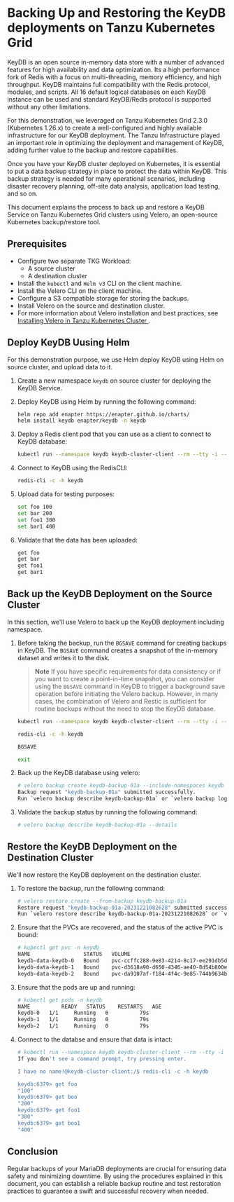 # Backing Up and Restoring the KeyDB deployments on Tanzu Kubernetes Grid

KeyDB is an open source in-memory data store with a number of advanced features for high availability and data optimization. Its a high performance fork of Redis with a focus on multi-threading, memory efficiency, and high throughput. KeyDB maintains full compatibility with the Redis protocol, modules, and scripts. All 16 default logical databases on each KeyDB instance can be used and standard KeyDB/Redis protocol is supported without any other limitations.

For this demonstration, we leveraged on Tanzu Kubernetes Grid 2.3.0 (Kubernetes 1.26.x) to create a well-configured and highly available infrastructure for our KeyDB deployment. The Tanzu Infrastructure played an important role in optimizing the deployment and management of KeyDB, adding further value to the backup and restore capabilities. 

Once you have your KeyDB cluster deployed on Kubernetes, it is essential to put a data backup strategy in place to protect the data within KeyDB. This backup strategy is needed for many operational scenarios, including disaster recovery planning, off-site data analysis, application load testing, and so on.

This document explains the process to back up and restore a KeyDB Service on Tanzu Kubernetes Grid clusters using Velero, an open-source Kubernetes backup/restore tool.

## Prerequisites
- Configure two separate TKG Workload: 
  - A source cluster 
  - A destination cluster 
- Install the `kubectl` and `Helm v3` CLI on the client machine.
- Install the Velero CLI on the client machine.
- Configure a S3 compatible storage for storing the backups.
- Install Velero on the source and destination cluster. 
- For more information about Velero installation and best practices, see [Installing Velero in Tanzu Kubernetes Cluster
](./velero-with-restic.md).

## Deploy KeyDB Uusing Helm

For this demonstration purpose, we use Helm deploy KeyDB using Helm on source cluster, and upload data to it. 

1. Create a new namespace `keydb` on source cluster for deploying the KeyDB Service.

1. Deploy KeyDB using Helm by running the following command:

    ```bash
    helm repo add enapter https://enapter.github.io/charts/
    helm install keydb enapter/keydb -n keydb

    ```

1. Deploy a Redis client pod that you can use as a client to connect to KeyDB database:

    ```bash
    kubectl run --namespace keydb keydb-cluster-client --rm --tty -i --restart='Never' --image docker.io/bitnami/redis-cluster:7.2.3-debian-11-r1 -- bash
    ```
1. Connect to KeyDB using the RedisCLI:

    ```bash
    redis-cli -c -h keydb
    ```
1. Upload data for testing purposes:

    ```bash
    set foo 100
    set bar 200
    set foo1 300
    set bar1 400
    ```
1. Validate that the data has been uploaded:

    ```bash
    get foo
    get bar
    get foo1 
    get bar1 
    ```

## Back up the KeyDB Deployment on the Source Cluster

In this section, we'll use Velero to back up the KeyDB deployment including namespace.

1. Before taking the backup, run the `BGSAVE` command for creating backups in KeyDB. The `BGSAVE` command creates a snapshot of the in-memory dataset and writes it to the disk. <br>

    > **Note** If you have specific requirements for data consistency or if you want to create a point-in-time snapshot, you can consider using the `BGSAVE` command in KeyDB to trigger a background save operation before initiating the Velero backup. However, in many cases, the combination of Velero and Restic is sufficient for routine backups without the need to stop the KeyDB database.
 
    ```bash
    kubectl run --namespace keydb keydb-cluster-client --rm --tty -i --restart='Never' --image docker.io/bitnami/redis-cluster:7.2.3-debian-11-r1 -- bash

    redis-cli -c -h keydb

    BGSAVE
    
    exit
    ```
1. Back up the KeyDB database using velero:

    ```bash
    # velero backup create keydb-backup-01a --include-namespaces keydb
    Backup request "keydb-backup-01a" submitted successfully.
    Run `velero backup describe keydb-backup-01a` or `velero backup logs keydb-backup-01a` for more details.
    ```
1. Validate the backup status by running the following command:

    ```bash
    # velero backup describe keydb-backup-01a --details
    ```

## Restore the KeyDB Deployment on the Destination Cluster

We'll now restore the KeyDB deployment on the destination cluster.

1. To restore the backup, run the following command:

    ```bash
    # velero restore create --from-backup keydb-backup-01a
    Restore request "keydb-backup-01a-20231221082628" submitted successfully.
    Run `velero restore describe keydb-backup-01a-20231221082628` or `velero restore logs keydb-backup-01a-20231221082628` for more details.

    ```
1. Ensure that the PVCs are recovered, and the status of the active PVC is bound:

    ```bash
    # kubectl get pvc -n keydb
    NAME                 STATUS   VOLUME                                     CAPACITY   ACCESS MODES   STORAGECLASS   AGE
    keydb-data-keydb-0   Bound    pvc-ccffc288-9e83-4214-8c17-ee291db5d819   1Gi        RWO            default        89s
    keydb-data-keydb-1   Bound    pvc-d3618a90-d650-4346-ae40-8d54b800e03a   1Gi        RWO            default        89s
    keydb-data-keydb-2   Bound    pvc-da9107af-f184-4f4c-9e85-744b9634b9ef   1Gi        RWO            default        89s
    ```
1. Ensure that the pods are up and running:

    ```bash
    # kubectl get pods -n keydb
    NAME          READY   STATUS    RESTARTS   AGE
    keydb-0   1/1     Running   0          79s
    keydb-1   1/1     Running   0          79s
    keydb-2   1/1     Running   0          79s
    ```
1. Connect to the databse and ensure that data is intact:

    ```bash
    # kubectl run --namespace keydb keydb-cluster-client --rm --tty -i --restart='Never' --image docker.io/bitnami/redis-cluster:7.2.3-debian-11-r1 -- bash
    If you don't see a command prompt, try pressing enter.

    I have no name!@keydb-cluster-client:/$ redis-cli -c -h keydb

    keydb:6379> get foo
    "100"
    keydb:6379> get boo
    "200"
    keydb:6379> get foo1
    "300"
    keydb:6379> get boo1
    "400"
    ```

## Conclusion

Regular backups of your MariaDB deployments are crucial for ensuring data safety and minimizing downtime. By using the procedures explained in this document, you can establish a reliable backup routine and test restoration practices to guarantee a swift and successful recovery when needed.